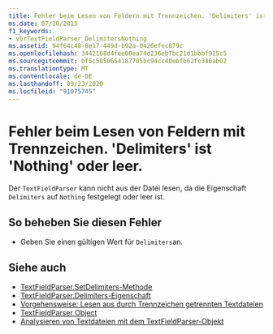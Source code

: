 ```yaml
---
title: Fehler beim Lesen von Feldern mit Trennzeichen. 'Delimiters' ist 'Nothing' oder leer.
ms.date: 07/20/2015
f1_keywords:
- vbrTextFieldParser_DelimitersNothing
ms.assetid: 94f64c48-8e17-449d-b92a-0426efec879c
ms.openlocfilehash: 3442168d4fee00ea74d236eb7bc21d1bbbf915c5
ms.sourcegitcommit: bf5c5850654187705bc94cc40ebfb62fe346ab02
ms.translationtype: MT
ms.contentlocale: de-DE
ms.lasthandoff: 09/23/2020
ms.locfileid: "91075745"
---
```

# <a name="unable-to-read-delimited-fields-because-delimiters-is-nothing-or-empty"></a>Fehler beim Lesen von Feldern mit Trennzeichen. 'Delimiters' ist 'Nothing' oder leer.

Der `TextFieldParser` kann nicht aus der Datei lesen, da die Eigenschaft `Delimiters` auf `Nothing` festgelegt oder leer ist.  
  
## <a name="to-correct-this-error"></a>So beheben Sie diesen Fehler  
  
- Geben Sie einen gültigen Wert für `Delimiters`an.  
  
## <a name="see-also"></a>Siehe auch

- [TextFieldParser.SetDelimiters-Methode](xref:Microsoft.VisualBasic.FileIO.TextFieldParser.SetDelimiters%2A)
- [TextFieldParser.Delimiters-Eigenschaft](xref:Microsoft.VisualBasic.FileIO.TextFieldParser.Delimiters%2A)
- [Vorgehensweise: Lesen aus durch Trennzeichen getrennten Textdateien](../developing-apps/programming/drives-directories-files/how-to-read-from-comma-delimited-text-files.md)
- [TextFieldParser Object](../language-reference/objects/textfieldparser-object.md)
- [Analysieren von Textdateien mit dem TextFieldParser-Objekt](../developing-apps/programming/drives-directories-files/parsing-text-files-with-the-textfieldparser-object.md)
